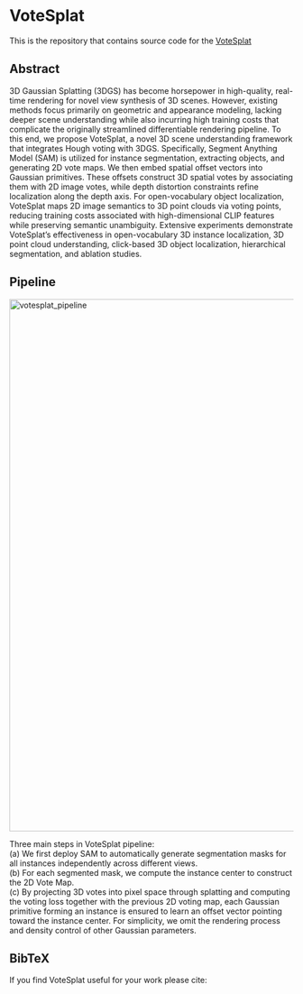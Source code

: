 # VoteSplat

This is the repository that contains source code for the [VoteSplat](http://arxiv.org/abs/2506.22799)

## Abstract
3D Gaussian Splatting (3DGS) has become horsepower in high-quality, real-time rendering for novel view synthesis of 3D scenes. However, existing methods focus primarily on geometric and appearance modeling, lacking deeper scene understanding while also incurring high training costs that complicate the originally streamlined differentiable rendering pipeline. To this end, we propose VoteSplat, a novel 3D scene understanding framework that integrates Hough voting with 3DGS. Specifically, Segment Anything Model (SAM) is utilized for instance segmentation, extracting objects, and generating 2D vote maps. We then embed spatial offset vectors into Gaussian primitives. These offsets construct 3D spatial votes by associating them with 2D image votes, while depth distortion constraints refine localization along the depth axis. For open-vocabulary object localization, VoteSplat maps 2D image semantics to 3D point clouds via voting points, reducing training costs associated with high-dimensional CLIP features while preserving semantic unambiguity. Extensive experiments demonstrate VoteSplat’s effectiveness in open-vocabulary 3D instance localization, 3D point cloud understanding, click-based 3D object localization, hierarchical segmentation, and ablation studies.

## Pipeline
<img width="944" alt="votesplat_pipeline" src="https://github.com/user-attachments/assets/2c39e223-ae04-4423-ab6d-6599d96ab0d9" />

Three main steps in VoteSplat pipeline:  
(a) We first deploy SAM to automatically generate segmentation masks for all instances independently across different views.  
(b) For each segmented mask, we compute the instance center to construct the 2D Vote Map.  
(c) By projecting 3D votes into pixel space through splatting and computing the voting loss together with the previous 2D voting map, each Gaussian primitive forming an instance is ensured to learn an offset vector pointing toward the instance center. For simplicity, we omit the rendering process and density control of other Gaussian parameters.  



## BibTeX
If you find VoteSplat useful for your work please cite:
```

```

